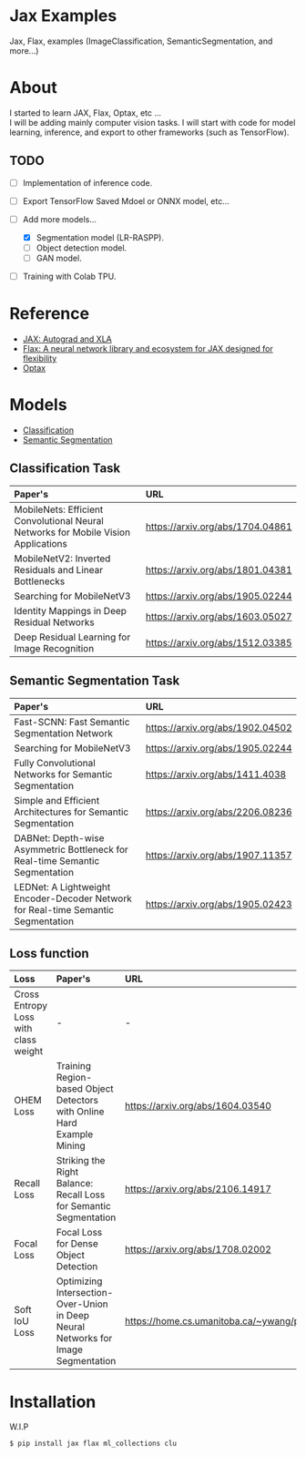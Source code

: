 # Jax Examples
Jax, Flax, examples (ImageClassification, SemanticSegmentation, and more...)

# About

I started to learn JAX, Flax, Optax, etc ...  
I will be adding mainly computer vision tasks. I will start with code for model learning, inference, and export to other frameworks (such as TensorFlow).

## TODO

- [ ] Implementation of inference code.
- [ ] Export TensorFlow Saved Mdoel or ONNX model, etc...
- [ ] Add more models...
  - [x] Segmentation model (LR-RASPP).
  - [ ] Object detection model.
  - [ ] GAN model.
- [ ] Training with Colab TPU.


# Reference
- [JAX: Autograd and XLA](https://github.com/google/jax)
- [Flax: A neural network library and ecosystem for JAX designed for flexibility](https://github.com/google/flax)
- [Optax](https://github.com/deepmind/optax)

# Models

- [Classification](classification)
- [Semantic Segmentation](segmentation)

## Classification Task

| Paper's | URL |
|:-- |:--|
| MobileNets: Efficient Convolutional Neural Networks for Mobile Vision Applications | https://arxiv.org/abs/1704.04861 |
| MobileNetV2: Inverted Residuals and Linear Bottlenecks | https://arxiv.org/abs/1801.04381 |
| Searching for MobileNetV3 | https://arxiv.org/abs/1905.02244 |
| Identity Mappings in Deep Residual Networks | https://arxiv.org/abs/1603.05027 |
| Deep Residual Learning for Image Recognition | https://arxiv.org/abs/1512.03385 |

## Semantic Segmentation Task

| Paper's | URL |
|:-- |:--|
| Fast-SCNN: Fast Semantic Segmentation Network | https://arxiv.org/abs/1902.04502 |
| Searching for MobileNetV3 | https://arxiv.org/abs/1905.02244 |
| Fully Convolutional Networks for Semantic Segmentation | https://arxiv.org/abs/1411.4038 |
| Simple and Efficient Architectures for Semantic Segmentation | https://arxiv.org/abs/2206.08236 |
| DABNet: Depth-wise Asymmetric Bottleneck for Real-time Semantic Segmentation | https://arxiv.org/abs/1907.11357 |
| LEDNet: A Lightweight Encoder-Decoder Network for Real-time Semantic Segmentation | https://arxiv.org/abs/1905.02423 |

## Loss function
| Loss | Paper's | URL | Task |
|:--|:-- |:--|:--|
| Cross Entropy Loss with class weight | - | - | Semantic Segmentation |
| OHEM Loss | Training Region-based Object Detectors with Online Hard Example Mining | https://arxiv.org/abs/1604.03540 | Semantic Segmentation |
| Recall Loss | Striking the Right Balance: Recall Loss for Semantic Segmentation | https://arxiv.org/abs/2106.14917 | Semantic Segmentation |
| Focal Loss | Focal Loss for Dense Object Detection | https://arxiv.org/abs/1708.02002 | Semantic Segmentation |
| Soft IoU Loss | Optimizing Intersection-Over-Union in Deep Neural Networks for Image Segmentation | https://home.cs.umanitoba.ca/~ywang/papers/isvc16.pdf | Semantic Segmentation |

# Installation

W.I.P
```
$ pip install jax flax ml_collections clu
```

